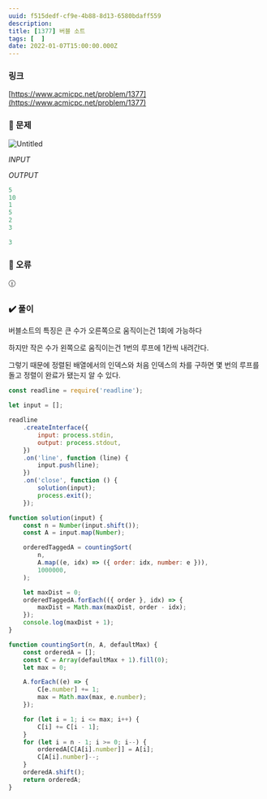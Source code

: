 ```yaml
---
uuid: f515dedf-cf9e-4b88-8d13-6580bdaff559
description: 
title: [1377] 버블 소트
tags: [  ]
date: 2022-01-07T15:00:00.000Z
---
```








### 링크

[https://www.acmicpc.net/problem/1377](https://www.acmicpc.net/problem/1377)

### 📝 문제

![Untitled](https://vault-r2.dorage.io/f515dedf-cf9e-4b88-8d13-6580bdaff559/untitled.png)

*INPUT*

*OUTPUT*

```jsx
5
10
1
5
2
3
```

```jsx
3
```

### 🚨 오류

<aside>
🕧

</aside>

### ✔️ 풀이

버블소트의 특징은 큰 수가 오른쪽으로 움직이는건 1회에 가능하다

하지만 작은 수가 왼쪽으로 움직이는건 1번의 루프에 1칸씩 내려간다.

그렇기 때문에 정렬된 배열에서의 인덱스와 처음 인덱스의 차를 구하면 몇 번의 루프를 돌고 정렬이 완료가 됐는지 알 수 있다.

```jsx
const readline = require('readline');

let input = [];

readline
    .createInterface({
        input: process.stdin,
        output: process.stdout,
    })
    .on('line', function (line) {
        input.push(line);
    })
    .on('close', function () {
        solution(input);
        process.exit();
    });

function solution(input) {
    const n = Number(input.shift());
    const A = input.map(Number);

    orderedTaggedA = countingSort(
        n,
        A.map((e, idx) => ({ order: idx, number: e })),
        1000000,
    );

    let maxDist = 0;
    orderedTaggedA.forEach(({ order }, idx) => {
        maxDist = Math.max(maxDist, order - idx);
    });
    console.log(maxDist + 1);
}

function countingSort(n, A, defaultMax) {
    const orderedA = [];
    const C = Array(defaultMax + 1).fill(0);
    let max = 0;

    A.forEach((e) => {
        C[e.number] += 1;
        max = Math.max(max, e.number);
    });

    for (let i = 1; i <= max; i++) {
        C[i] += C[i - 1];
    }
    for (let i = n - 1; i >= 0; i--) {
        orderedA[C[A[i].number]] = A[i];
        C[A[i].number]--;
    }
    orderedA.shift();
    return orderedA;
}
```